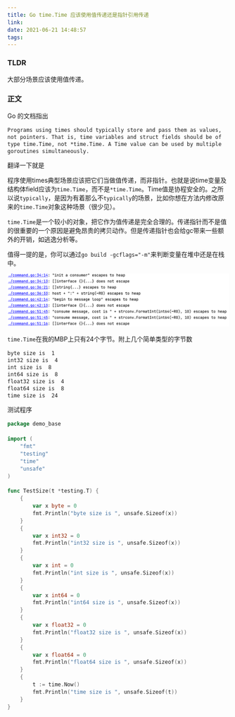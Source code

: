 ```yaml
---
title: Go time.Time 应该使用值传递还是指针引用传递
link:
date: 2021-06-21 14:48:57
tags:
---
```


### TLDR

大部分场景应该使用值传递。

### 正文

Go 的文档指出

```
Programs using times should typically store and pass them as values, not pointers. That is, time variables and struct fields should be of type time.Time, not *time.Time. A Time value can be used by multiple goroutines simultaneously.
```

翻译一下就是

程序使用times典型场景应该把它们当做值传递，而非指针。也就是说time变量及结构体field应该为`time.Time`，而不是`*time.Time`。Time值是协程安全的。之所以说`typically`，是因为有着那么不`typically`的场景，比如你想在方法内修改原来的`time.Time`对象这种场景（很少见）。

`time.Time`是一个较小的对象，把它作为值传递是完全合理的。传递指针而不是值的很重要的一个原因是避免昂贵的拷贝动作。但是传递指针也会给gc带来一些额外的开销，如逃逸分析等。

值得一提的是，你可以通过`go build -gcflags="-m"`来判断变量在堆中还是在栈中。

![go-time-pass](Images/go-time-pass.png)

`time.Time`在我的MBP上只有24个字节。附上几个简单类型的字节数

```
byte size is  1
int32 size is  4
int size is  8
int64 size is  8
float32 size is  4
float64 size is  8
time size is  24
```

测试程序

```go
package demo_base

import (
	"fmt"
	"testing"
	"time"
	"unsafe"
)

func TestSize(t *testing.T) {
	{
		var x byte = 0
		fmt.Println("byte size is ", unsafe.Sizeof(x))
	}
	{
		var x int32 = 0
		fmt.Println("int32 size is ", unsafe.Sizeof(x))
	}
	{
		var x int = 0
		fmt.Println("int size is ", unsafe.Sizeof(x))
	}
	{
		var x int64 = 0
		fmt.Println("int64 size is ", unsafe.Sizeof(x))
	}
	{
		var x float32 = 0
		fmt.Println("float32 size is ", unsafe.Sizeof(x))
	}
	{
		var x float64 = 0
		fmt.Println("float64 size is ", unsafe.Sizeof(x))
	}
	{
		t := time.Now()
		fmt.Println("time size is ", unsafe.Sizeof(t))
	}
}
```
